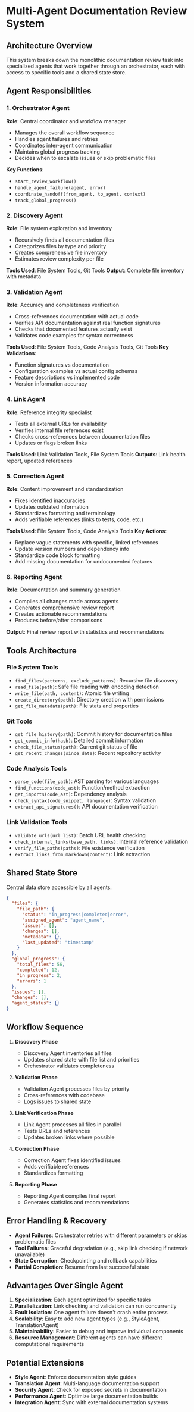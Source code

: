 # Multi-Agent Documentation Review System

## Architecture Overview

This system breaks down the monolithic documentation review task into specialized agents that work together through an orchestrator, each with access to specific tools and a shared state store.

## Agent Responsibilities

### 1. Orchestrator Agent

**Role**: Central coordinator and workflow manager

- Manages the overall workflow sequence
- Handles agent failures and retries
- Coordinates inter-agent communication
- Maintains global progress tracking
- Decides when to escalate issues or skip problematic files

**Key Functions**:

- `start_review_workflow()`
- `handle_agent_failure(agent, error)`
- `coordinate_handoff(from_agent, to_agent, context)`
- `track_global_progress()`

### 2. Discovery Agent

**Role**: File system exploration and inventory

- Recursively finds all documentation files
- Categorizes files by type and priority
- Creates comprehensive file inventory
- Estimates review complexity per file

**Tools Used**: File System Tools, Git Tools
**Output**: Complete file inventory with metadata

### 3. Validation Agent

**Role**: Accuracy and completeness verification

- Cross-references documentation with actual code
- Verifies API documentation against real function signatures
- Checks that documented features actually exist
- Validates code examples for syntax correctness

**Tools Used**: File System Tools, Code Analysis Tools, Git Tools
**Key Validations**:

- Function signatures vs documentation
- Configuration examples vs actual config schemas
- Feature descriptions vs implemented code
- Version information accuracy

### 4. Link Agent

**Role**: Reference integrity specialist

- Tests all external URLs for availability
- Verifies internal file references exist
- Checks cross-references between documentation files
- Updates or flags broken links

**Tools Used**: Link Validation Tools, File System Tools
**Outputs**: Link health report, updated references

### 5. Correction Agent

**Role**: Content improvement and standardization

- Fixes identified inaccuracies
- Updates outdated information
- Standardizes formatting and terminology
- Adds verifiable references (links to tests, code, etc.)

**Tools Used**: File System Tools, Code Analysis Tools
**Key Actions**:

- Replace vague statements with specific, linked references
- Update version numbers and dependency info
- Standardize code block formatting
- Add missing documentation for undocumented features

### 6. Reporting Agent

**Role**: Documentation and summary generation

- Compiles all changes made across agents
- Generates comprehensive review report
- Creates actionable recommendations
- Produces before/after comparisons

**Output**: Final review report with statistics and recommendations

## Tools Architecture

### File System Tools

- `find_files(patterns, exclude_patterns)`: Recursive file discovery
- `read_file(path)`: Safe file reading with encoding detection
- `write_file(path, content)`: Atomic file writing
- `create_directory(path)`: Directory creation with permissions
- `get_file_metadata(path)`: File stats and properties

### Git Tools

- `get_file_history(path)`: Commit history for documentation files
- `get_commit_info(hash)`: Detailed commit information
- `check_file_status(path)`: Current git status of file
- `get_recent_changes(since_date)`: Recent repository activity

### Code Analysis Tools

- `parse_code(file_path)`: AST parsing for various languages
- `find_functions(code_ast)`: Function/method extraction
- `get_imports(code_ast)`: Dependency analysis
- `check_syntax(code_snippet, language)`: Syntax validation
- `extract_api_signatures()`: API documentation verification

### Link Validation Tools

- `validate_urls(url_list)`: Batch URL health checking
- `check_internal_links(base_path, links)`: Internal reference validation
- `verify_file_paths(paths)`: File existence verification
- `extract_links_from_markdown(content)`: Link extraction

## Shared State Store

Central data store accessible by all agents:

```json
{
  "files": {
    "file_path": {
      "status": "in_progress|completed|error",
      "assigned_agent": "agent_name",
      "issues": [],
      "changes": [],
      "metadata": {},
      "last_updated": "timestamp"
    }
  },
  "global_progress": {
    "total_files": 56,
    "completed": 12,
    "in_progress": 2,
    "errors": 1
  },
  "issues": [],
  "changes": [],
  "agent_status": {}
}
```

## Workflow Sequence

1. **Discovery Phase**
   - Discovery Agent inventories all files
   - Updates shared state with file list and priorities
   - Orchestrator validates completeness

2. **Validation Phase**
   - Validation Agent processes files by priority
   - Cross-references with codebase
   - Logs issues to shared state

3. **Link Verification Phase**
   - Link Agent processes all files in parallel
   - Tests URLs and references
   - Updates broken links where possible

4. **Correction Phase**
   - Correction Agent fixes identified issues
   - Adds verifiable references
   - Standardizes formatting

5. **Reporting Phase**
   - Reporting Agent compiles final report
   - Generates statistics and recommendations

## Error Handling & Recovery

- **Agent Failures**: Orchestrator retries with different parameters or skips problematic files
- **Tool Failures**: Graceful degradation (e.g., skip link checking if network unavailable)
- **State Corruption**: Checkpointing and rollback capabilities
- **Partial Completion**: Resume from last successful state

## Advantages Over Single Agent

1. **Specialization**: Each agent optimized for specific tasks
2. **Parallelization**: Link checking and validation can run concurrently
3. **Fault Isolation**: One agent failure doesn't crash entire process
4. **Scalability**: Easy to add new agent types (e.g., StyleAgent, TranslationAgent)
5. **Maintainability**: Easier to debug and improve individual components
6. **Resource Management**: Different agents can have different computational requirements

## Potential Extensions

- **Style Agent**: Enforce documentation style guides
- **Translation Agent**: Multi-language documentation support
- **Security Agent**: Check for exposed secrets in documentation
- **Performance Agent**: Optimize large documentation builds
- **Integration Agent**: Sync with external documentation systems

